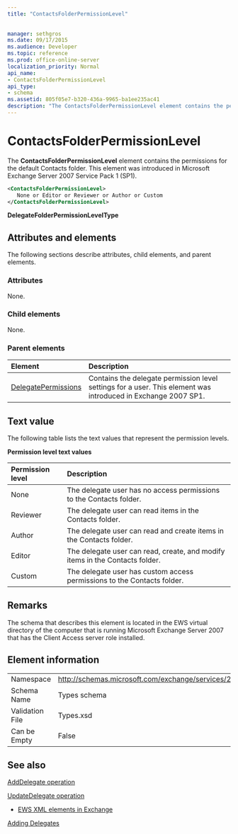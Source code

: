 ```yaml
---
title: "ContactsFolderPermissionLevel"
 
 
manager: sethgros
ms.date: 09/17/2015
ms.audience: Developer
ms.topic: reference
ms.prod: office-online-server
localization_priority: Normal
api_name:
- ContactsFolderPermissionLevel
api_type:
- schema
ms.assetid: 805f05e7-b320-436a-9965-ba1ee235ac41
description: "The ContactsFolderPermissionLevel element contains the permissions for the default Contacts folder. This element was introduced in Microsoft Exchange Server 2007 Service Pack 1 (SP1)."
---
```


# ContactsFolderPermissionLevel

The **ContactsFolderPermissionLevel** element contains the permissions for the default Contacts folder. This element was introduced in Microsoft Exchange Server 2007 Service Pack 1 (SP1). 
  
```xml
<ContactsFolderPermissionLevel>
   None or Editor or Reviewer or Author or Custom
</ContactsFolderPermissionLevel>
```

 **DelegateFolderPermissionLevelType**
## Attributes and elements

The following sections describe attributes, child elements, and parent elements.
  
### Attributes

None.
  
### Child elements

None.
  
### Parent elements

|**Element**|**Description**|
|:-----|:-----|
|[DelegatePermissions](delegatepermissions.md) <br/> |Contains the delegate permission level settings for a user. This element was introduced in Exchange 2007 SP1.  <br/> |
   
## Text value

The following table lists the text values that represent the permission levels.
  
**Permission level text values**

|**Permission level**|**Description**|
|:-----|:-----|
|None  <br/> |The delegate user has no access permissions to the Contacts folder.  <br/> |
|Reviewer  <br/> |The delegate user can read items in the Contacts folder.  <br/> |
|Author  <br/> |The delegate user can read and create items in the Contacts folder.  <br/> |
|Editor  <br/> |The delegate user can read, create, and modify items in the Contacts folder.  <br/> |
|Custom  <br/> |The delegate user has custom access permissions to the Contacts folder.  <br/> |
   
## Remarks

The schema that describes this element is located in the EWS virtual directory of the computer that is running Microsoft Exchange Server 2007 that has the Client Access server role installed.
  
## Element information

|||
|:-----|:-----|
|Namespace  <br/> |http://schemas.microsoft.com/exchange/services/2006/types  <br/> |
|Schema Name  <br/> |Types schema  <br/> |
|Validation File  <br/> |Types.xsd  <br/> |
|Can be Empty  <br/> |False  <br/> |
   
## See also



[AddDelegate operation](adddelegate-operation.md)
  
[UpdateDelegate operation](updatedelegate-operation.md)


- [EWS XML elements in Exchange](ews-xml-elements-in-exchange.md)


[Adding Delegates](http://msdn.microsoft.com/library/3a744150-66a3-4a13-9433-793603ba5038%28Office.15%29.aspx)

